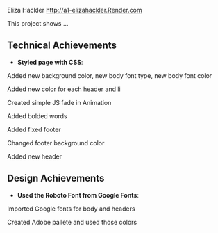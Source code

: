 Eliza Hackler
http://a1-elizahackler.Render.com

This project shows ...

## Technical Achievements
- **Styled page with CSS**: 

Added new background color, new body font type, new body font color

Added new color for each header and li

Created simple JS fade in Animation

Added bolded words

Added fixed footer

Changed footer background color

Added new header

## Design Achievements
- **Used the Roboto Font from Google Fonts**: 

Imported Google fonts for body and headers

Created Adobe pallete and used those colors
